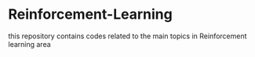 # Reinforcement-Learning
this repository contains codes related to the main topics in Reinforcement learning area
